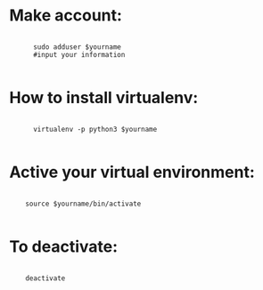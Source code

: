 <p>

# Make account:

  <code>
      sudo adduser $yourname
      #input your information
  </code>

# How to install virtualenv:

  <code>
      virtualenv -p python3 $yourname 
  </code>

# Active your virtual environment:
  
  <code>
    source $yourname/bin/activate
  </code>

# To deactivate:
  
  <code>
    deactivate
  </code>

</p>
